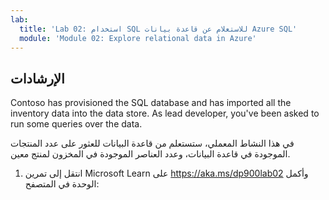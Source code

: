 ```yaml
---
lab:
  title: 'Lab 02: استخدام SQL للاستعلام عن قاعدة بيانات Azure SQL'
  module: 'Module 02: Explore relational data in Azure'
---
```


## <a name="instructions"></a>الإرشادات
Contoso has provisioned the SQL database and has imported all the inventory data into the data store. As lead developer, you've been asked to run some queries over the data.

في هذا النشاط المعملي، ستستعلم من قاعدة البيانات للعثور على عدد المنتجات الموجودة في قاعدة البيانات، وعدد العناصر الموجودة في المخزون لمنتج معين.

1.  انتقل إلى تمرين Microsoft Learn على https://aka.ms/dp900lab02 وأكمل الوحدة في المتصفح: 
